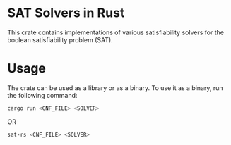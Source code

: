 # SAT Solvers in Rust

This crate contains implementations of various satisfiability solvers for the boolean satisfiability problem (SAT).

# Usage
The crate can be used as a library or as a binary. To use it as a binary, run the following command:
```bash
cargo run <CNF_FILE> <SOLVER>
```
OR
```bash
sat-rs <CNF_FILE> <SOLVER>
```
